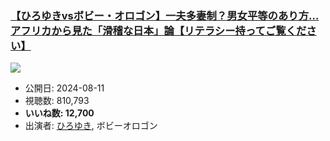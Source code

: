 ### [【ひろゆきvsボビー・オロゴン】一夫多妻制？男女平等のあり方…アフリカから見た「滑稽な日本」論【リテラシー持ってご覧ください】](https://www.youtube.com/watch?v=wL9l_wH2yk4)
[![](https://img.youtube.com/vi/wL9l_wH2yk4/sddefault.jpg)](https://www.youtube.com/watch?v=wL9l_wH2yk4)
-   公開日: 2024-08-11
-   視聴数: 810,793
-   **いいね数: 12,700**
-   出演者: [ひろゆき](/rehacq_fan/people/ひろゆき "wikilink"), ボビーオロゴン
